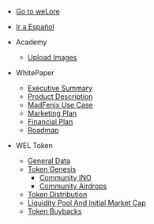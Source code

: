 * [Go to weLore](https://welore.io)

* [Ir a Español](/es/)

* Academy
  * [Upload Images](academy/uploadImages.md)

* WhitePaper
  * [Executive Summary](whitepaper/executiveSummary.md)
  * [Product Description](whitepaper/productDescription.md)
  * [MadFenix Use Case](whitepaper/madFenixUseCase.md)
  * [Marketing Plan](whitepaper/marketingPlan.md)
  * [Financial Plan](whitepaper/financialPlan.md)
  * [Roadmap](whitepaper/roadmap.md)

* WEL Token
  * [General Data](we_token/generalData.md)
  * [Token Genesis](we_token/tokenGenesis.md)
    * [Community INO](we_token/communityIno.md)
    * [Community Airdrops](we_token/communityAirdrops.md)
  * [Token Distribution](we_token/tokenDistribution.md)
  * [Liquidity Pool And Initial Market Cap](we_token/liquidityPoolAndInitialMarketCap.md)
  * [Token Buybacks](we_token/tokenBuybacks.md)

